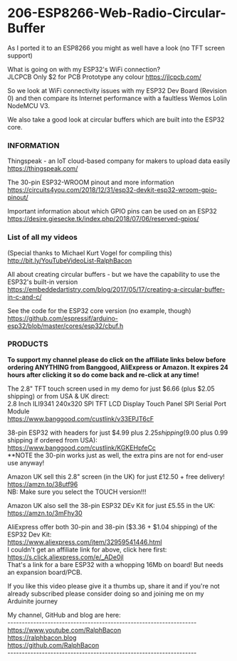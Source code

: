 # 206-ESP8266-Web-Radio-Circular-Buffer
As I ported it to an ESP8266 you might as well have a look (no TFT screen support)  

What is going on with my ESP32's WiFi connection?  
JLCPCB Only $2 for PCB Prototype any colour https://jlcpcb.com/  

So we look at WiFi connectivity issues with my ESP32 Dev Board (Revision 0) and then compare its Internet performance with a faultless Wemos Lolin NodeMCU V3.  

We also take a good look at circular buffers which are built into the ESP32 core.  


### INFORMATION  

Thingspeak - an IoT cloud-based company for makers to upload data easily  
https://thingspeak.com/  

The 30-pin ESP32-WROOM pinout and more information  
https://circuits4you.com/2018/12/31/esp32-devkit-esp32-wroom-gpio-pinout/  

Important information about which GPIO pins can be used on an ESP32  
https://desire.giesecke.tk/index.php/2018/07/06/reserved-gpios/  

### List of all my videos  
(Special thanks to Michael Kurt Vogel for compiling this)  
http://bit.ly/YouTubeVideoList-RalphBacon

All about creating circular buffers - but we have the capability to use the ESP32's built-in version  
https://embeddedartistry.com/blog/2017/05/17/creating-a-circular-buffer-in-c-and-c/  

See the code for the ESP32 core version (no example, though)  
https://github.com/espressif/arduino-esp32/blob/master/cores/esp32/cbuf.h


### PRODUCTS

**To support my channel please do click on the affiliate links below before ordering ANYTHING from Banggood, AliExpress or Amazon. It expires 24 hours after clicking it so do come back and re-click at any time!**

The 2.8" TFT touch screen used in my demo for just $6.66 (plus $2.05 shipping) or from USA & UK direct:  
2.8 Inch ILI9341 240x320 SPI TFT LCD Display Touch Panel SPI Serial Port Module  
https://www.banggood.com/custlink/v33EPJT6cF

38-pin ESP32 with headers for just $4.99 plus $2.25 shipping ($9.00 plus 0.99 shipping if ordered from USA):  
https://www.banggood.com/custlink/KGKEHpfeCc  
**NOTE the 30-pin works just as well, the extra pins are not for end-user use anyway!  

Amazon UK sell this 2.8" screen (in the UK) for just £12.50 + free delivery!  
https://amzn.to/38utf96  
NB: Make sure you select the TOUCH version!!!  

Amazon UK also sell the 38-pin ESP32 DEv Kit for just £5.55 in the UK:  
https://amzn.to/3mFhy30  

AliExpress offer both 30-pin and 38-pin ($3.36 + $1.04 shipping) of the ESP32 Dev Kit:  
https://www.aliexpress.com/item/32959541446.html  
I couldn't get an affiliate link for above, click here first: https://s.click.aliexpress.com/e/_ADe0jl  
That's a link for a bare ESP32 with a whopping 16Mb on board! But needs an expansion board/PCB.  

If you like this video please give it a thumbs up, share it and if you're not already subscribed please consider doing so and joining me on my Arduinite journey

My channel, GitHub and blog are here:  
\------------------------------------------------------------------  
https://www.youtube.com/RalphBacon  
https://ralphbacon.blog  
https://github.com/RalphBacon  
\------------------------------------------------------------------
